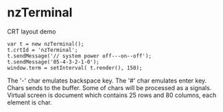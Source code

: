 # nzTerminal
CRT layout demo
```
var t = new nzTerminal();
t.crtId = 'nzTerminal';
t.sendMessage('// system power off---on--off');
t.sendMessage('05-4-3-2-1-0');
window.term = setInterval( t.render(), 150);
```

The '-' char emulates backspace key.
The '#' char emulates enter key.
Chars sends to the buffer.
Some of chars will be processed as a signals.
Virtual screen is document which contains 25 rows and 80 columns, each element is 
char.


